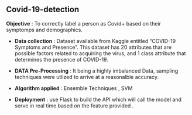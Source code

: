 ## Covid-19-detection

**Objective** : To correctly label a person as Covid+ based on their symptomps and demographics.

* **Data collection** : Dataset available from Kaggle entitled
                        “COVID-19 Symptoms and Presence”. This dataset has 20 attributes that are possible
                        factors related to acquiring the virus, and 1 class attribute that determines the presence of
                        COVID-19.
* **DATA Pre-Processing** : It being a highly imbalanced Data, sampling techniques were utlized to arrive at a reasonalble accuracy.

* **Algorithm applied** : Ensemble Techniques , SVM

* **Deployment** : use Flask to build the API which will call the model and serve in real time based on the feature provided .
